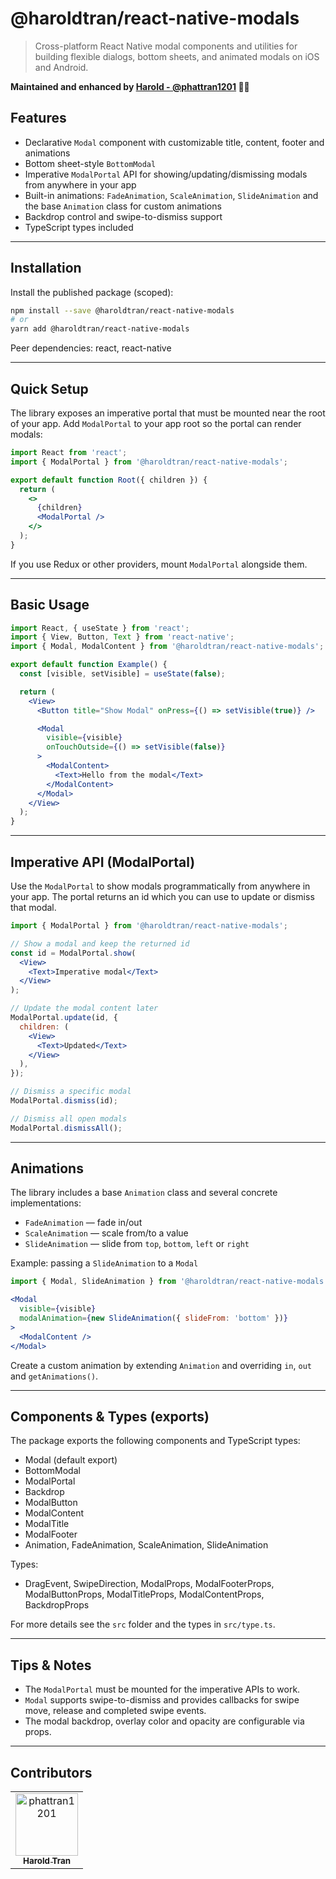 # @haroldtran/react-native-modals

> Cross-platform React Native modal components and utilities for building flexible dialogs, bottom sheets, and animated modals on iOS and Android.

**Maintained and enhanced by [Harold - @phattran1201](https://github.com/phattran1201) 👨‍💻**

## Features

- Declarative `Modal` component with customizable title, content, footer and animations
- Bottom sheet-style `BottomModal`
- Imperative `ModalPortal` API for showing/updating/dismissing modals from anywhere in your app
- Built-in animations: `FadeAnimation`, `ScaleAnimation`, `SlideAnimation` and the base `Animation` class for custom animations
- Backdrop control and swipe-to-dismiss support
- TypeScript types included

---

## Installation

Install the published package (scoped):

```bash
npm install --save @haroldtran/react-native-modals
# or
yarn add @haroldtran/react-native-modals
```

Peer dependencies: react, react-native

---

## Quick Setup

The library exposes an imperative portal that must be mounted near the root of your app. Add `ModalPortal` to your app root so the portal can render modals:

```jsx
import React from 'react';
import { ModalPortal } from '@haroldtran/react-native-modals';

export default function Root({ children }) {
  return (
    <>
      {children}
      <ModalPortal />
    </>
  );
}
```

If you use Redux or other providers, mount `ModalPortal` alongside them.

---

## Basic Usage

```jsx
import React, { useState } from 'react';
import { View, Button, Text } from 'react-native';
import { Modal, ModalContent } from '@haroldtran/react-native-modals';

export default function Example() {
  const [visible, setVisible] = useState(false);

  return (
    <View>
      <Button title="Show Modal" onPress={() => setVisible(true)} />

      <Modal
        visible={visible}
        onTouchOutside={() => setVisible(false)}
      >
        <ModalContent>
          <Text>Hello from the modal</Text>
        </ModalContent>
      </Modal>
    </View>
  );
}
```

---

## Imperative API (ModalPortal)

Use the `ModalPortal` to show modals programmatically from anywhere in your app. The portal returns an id which you can use to update or dismiss that modal.

```jsx
import { ModalPortal } from '@haroldtran/react-native-modals';

// Show a modal and keep the returned id
const id = ModalPortal.show(
  <View>
    <Text>Imperative modal</Text>
  </View>
);

// Update the modal content later
ModalPortal.update(id, {
  children: (
    <View>
      <Text>Updated</Text>
    </View>
  ),
});

// Dismiss a specific modal
ModalPortal.dismiss(id);

// Dismiss all open modals
ModalPortal.dismissAll();
```

---

## Animations

The library includes a base `Animation` class and several concrete implementations:

- `FadeAnimation` — fade in/out
- `ScaleAnimation` — scale from/to a value
- `SlideAnimation` — slide from `top`, `bottom`, `left` or `right`

Example: passing a `SlideAnimation` to a `Modal`

```jsx
import { Modal, SlideAnimation } from '@haroldtran/react-native-modals';

<Modal
  visible={visible}
  modalAnimation={new SlideAnimation({ slideFrom: 'bottom' })}
>
  <ModalContent />
</Modal>
```

Create a custom animation by extending `Animation` and overriding `in`, `out` and `getAnimations()`.

---

## Components & Types (exports)

The package exports the following components and TypeScript types:

- Modal (default export)
- BottomModal
- ModalPortal
- Backdrop
- ModalButton
- ModalContent
- ModalTitle
- ModalFooter
- Animation, FadeAnimation, ScaleAnimation, SlideAnimation

Types:

- DragEvent, SwipeDirection, ModalProps, ModalFooterProps, ModalButtonProps, ModalTitleProps, ModalContentProps, BackdropProps

For more details see the `src` folder and the types in `src/type.ts`.

---

## Tips & Notes

- The `ModalPortal` must be mounted for the imperative APIs to work.
- `Modal` supports swipe-to-dismiss and provides callbacks for swipe move, release and completed swipe events.
- The modal backdrop, overlay color and opacity are configurable via props.

---

## Contributors

<table>
    <tbody>
        <tr>
            <td align="center">
                <a href="https://github.com/phattran1201">
                    <img src="https://avatars.githubusercontent.com/u/36856455" width="100;" alt="phattran1201"/>
                    <br />
                    <sub><b>Harold Tran</b></sub>
                </a>
            </td>
        </tr>
    </tbody>
</table>
